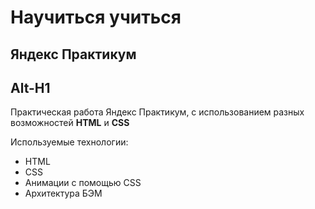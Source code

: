 # Научиться учиться  # 
## Яндекс Практикум ##    
Alt-H1
------
Практическая работа Яндекс Практикум, с использованием разных возможностей **HTML** и **CSS**

Используемые технологии:
* HTML
* CSS
* Анимации с помощью CSS
* Архитектура БЭМ
